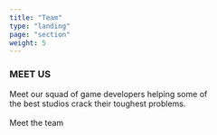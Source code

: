 ```yaml
---
title: "Team"
type: "landing"
page: "section"
weight: 5
---
```


<div id="team" class="col-lg-8" style="align-content: inherit; width: 70%;">
    <h3 style="text-align: start; margin-left: 0;">MEET US</h3>
    <div>Meet our squad of game developers helping some of the best studios crack their toughest problems.</div>
    <br>
    <a class="buttonform" onclick="location.href='https://www.linkedin.com/company/day-iii-digital/people/'" type="button">Meet the team</a>
</div>